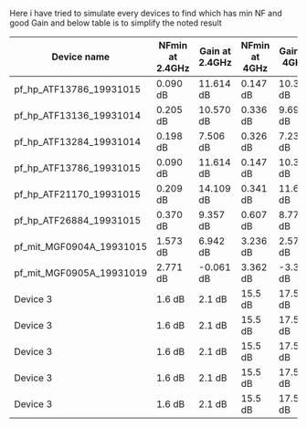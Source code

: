 Here i have tried to simulate every devices to find which has min NF and good Gain and below table is to simplify the noted result


| Device name                | NFmin at 2.4GHz | Gain at 2.4GHz | NFmin at  4GHz | Gain at 4GHz |
|----------------------------|-----------------|----------------|----------------|--------------|
| pf_hp_ATF13786_19931015    | 0.090 dB        | 11.614 dB      | 0.147 dB       | 10.395 dB    |
| pf_hp_ATF13136_19931014    | 0.205 dB        | 10.570 dB      | 0.336 dB       | 9.691 dB     |
| pf_hp_ATF13284_19931014    | 0.198 dB        | 7.506 dB       | 0.326 dB       | 7.233 dB     |
| pf_hp_ATF13786_19931015    | 0.090 dB        | 11.614 dB      | 0.147 dB       | 10.395 dB    |
| pf_hp_ATF21170_19931015    | 0.209 dB        | 14.109 dB      | 0.341 dB       | 11.665 dB    |
| pf_hp_ATF26884_19931015    | 0.370 dB        | 9.357 dB       | 0.607 dB       | 8.776 dB     |
| pf_mit_MGF0904A_19931015   | 1.573 dB        | 6.942 dB       | 3.236 dB       | 2.571 dB     |
| pf_mit_MGF0905A_19931019   | 2.771 dB        | -0.061 dB      | 3.362 dB       | -3.338 dB    |
| Device 3                   | 1.6 dB          | 2.1 dB         | 15.5 dB        | 17.5 dB      |
| Device 3                   | 1.6 dB          | 2.1 dB         | 15.5 dB        | 17.5 dB      |
| Device 3                   | 1.6 dB          | 2.1 dB         | 15.5 dB        | 17.5 dB      |
| Device 3                   | 1.6 dB          | 2.1 dB         | 15.5 dB        | 17.5 dB      |
| Device 3                   | 1.6 dB          | 2.1 dB         | 15.5 dB        | 17.5 dB      |
